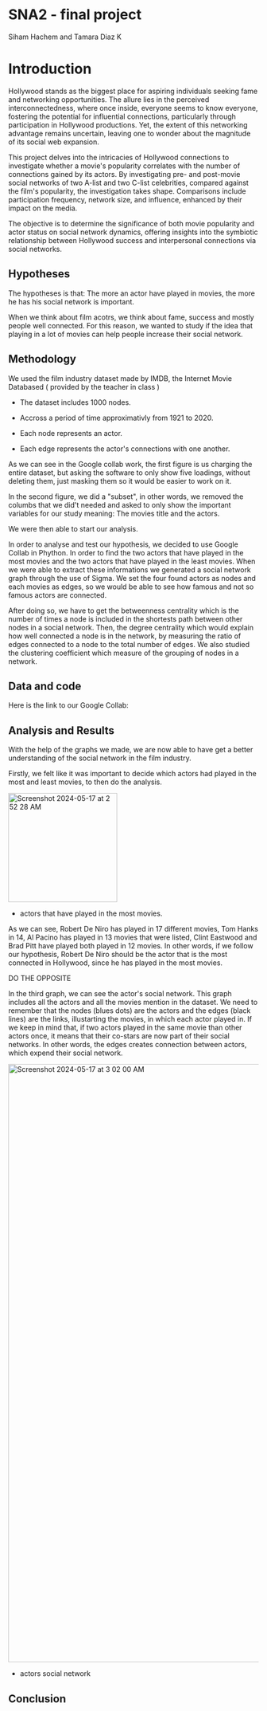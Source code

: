 # SNA2 - final project
Siham Hachem and Tamara Diaz K
# Introduction
Hollywood stands as the biggest place for aspiring individuals seeking fame and networking opportunities. The allure lies in the perceived interconnectedness, where once inside, everyone seems to know everyone, fostering the potential for influential connections, particularly through participation in Hollywood productions. Yet, the extent of this networking advantage remains uncertain, leaving one to wonder about the magnitude of its social web expansion.


This project delves into the intricacies of Hollywood connections to investigate whether a movie's popularity correlates with the number of connections gained by its actors. By investigating pre- and post-movie social networks of two A-list and two C-list celebrities, compared against the film's popularity, the investigation takes shape. Comparisons include participation frequency, network size, and influence, enhanced by their impact on the media.

The objective is to determine the significance of both movie popularity and actor status on social network dynamics, offering insights into the symbiotic relationship between Hollywood success and interpersonal connections via social networks.
## Hypotheses
The hypotheses is that: The more an actor have played in movies, the more he has his social network is important. 

When we think about film acotrs, we think about fame, success and mostly people well connected. For this reason, we wanted to study if the idea that playing in a lot of movies can help people increase their social network.
## Methodology
We used the film industry dataset made by IMDB, the Internet Movie Databased ( provided by the teacher in class ) 

- The dataset includes 1000 nodes.

- Accross a period of time approximativly from 1921 to 2020.

- Each node represents an actor.

- Each edge represents the actor's connections with one another.

As we can see in the Google collab work, the first figure is us charging the entire dataset, but asking the software to only show five loadings, without deleting them, just masking them so it would be easier to work on it. 

In the second figure, we did a "subset", in other words, we removed the columbs that we did't needed and asked to only show the important variables for our study meaning: The movies title and the actors. 

We were then able to start our analysis. 

In order to analyse and test our hypothesis, we decided to use Google Collab in Phython. In order to find the two actors that have played in the most movies and the two actors that have played in the least movies. When we were able to extract these informations we generated a social network graph through the use of Sigma. We set the four found actors as nodes and each movies as edges, so we would be able to see how famous and not so famous actors are connected. 

After doing so, we have to get the betweenness centrality which is the number of times a node is included in the shortests path between other nodes in a social network. Then, the degree centrality which would explain how well connected a node is in the network, by measuring the ratio of edges connected to a node to the total number of edges. We also studied the clustering coefficient which measure of the grouping of nodes in a network. 

## Data and code
Here is the link to our Google Collab: 

## Analysis and Results
With the help of the graphs we made, we are now able to have get a better understanding of the social network in the film industry. 

Firstly, we felt like it was important to decide which actors had played in the most and least movies, to then do the analysis. 

<img width="219" alt="Screenshot 2024-05-17 at 2 52 28 AM" src="https://github.com/sihamhm/-SNA2/assets/167986363/f4b4db24-9011-495f-84a2-ab9dd2783b75">

* actors that have played in the most movies. 

As we can see, Robert De Niro has played in 17 different movies, Tom Hanks in 14, Al Pacino has played in 13 movies that were listed, Clint Eastwood and Brad Pitt have played both played in 12 movies. In other words, if we follow our hypothesis, Robert De Niro should be the actor that is the most connected in Hollywood, since he has played in the most movies. 

DO THE OPPOSITE

In the third graph, we can see the actor's social network. This graph includes all the actors and all the movies mention in the dataset. We need to remember that the nodes (blues dots) are the actors and the edges (black lines) are the links, illustarting the movies, in which each actor played in. If we keep in mind that, if two actors played in the same movie than other actors once, it means that their co-stars are now part of their social networks. In other words, the edges creates connection between actors, which expend their social network. 

<img width="1201" alt="Screenshot 2024-05-17 at 3 02 00 AM" src="https://github.com/sihamhm/-SNA2/assets/167986363/d8b76c42-ee54-4032-b5bf-b8a5ffbaf6f9">

* actors social network





## Conclusion

